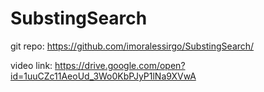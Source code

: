 # SubstingSearch


git repo: https://github.com/imoralessirgo/SubstingSearch/

video link: https://drive.google.com/open?id=1uuCZc11AeoUd_3Wo0KbPJyP1lNa9XVwA
